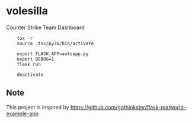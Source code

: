 volesilla
=========

Counter Strike Team Dashboard

        tox -r
        source .tox/py36/bin/activate

        export FLASK_APP=autoapp.py
        export DEBUG=1
        flask run

        deactivate

Note
----

This project is inspired by <https://github.com/gothinkster/flask-realworld-example-app>

